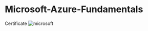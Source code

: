 # Microsoft-Azure-Fundamentals
Certificate
![microsoft](https://user-images.githubusercontent.com/125024568/218068450-4fe8e79f-ccd9-44d2-9719-f91531b2837e.jpg)
